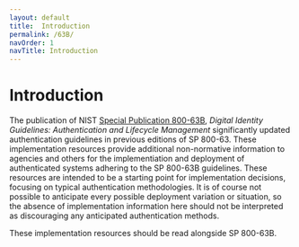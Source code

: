 ```yaml
---
layout: default
title:  Introduction
permalink: /63B/
navOrder: 1  
navTitle: Introduction  
---
```


# Introduction

The publication of NIST [Special Publication 800-63B](https://doi.org/10.6028/NIST.SP.800-63b), *Digital Identity Guidelines: Authentication and Lifecycle Management* significantly updated authentication guidelines in previous editions of SP 800-63. These implementation resources provide additional non-normative information to agencies and others for the implementiation and deployment of authenticated systems adhering to the SP 800-63B guidelines. These resources are intended to be a starting point for implementation decisions, focusing on typical authentication methodologies. It is of course not possible to anticipate every possible deployment variation or situation, so the absence of implementation information here should not be interpreted as discouraging any anticipated authentication methods.

These implementation resources should be read alongside SP 800-63B. 